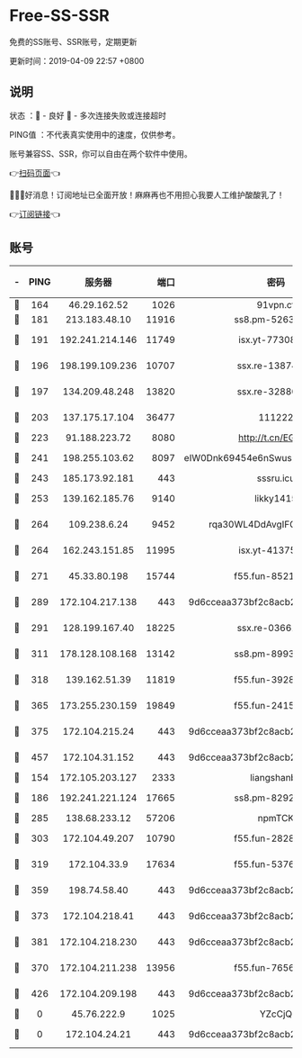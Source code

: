 # Free-SS-SSR

免费的SS账号、SSR账号，定期更新

更新时间：2019-04-09 22:57 +0800

## 说明

状态     ：🙂 - 良好 🙁 - 多次连接失败或连接超时

PING值   ：不代表真实使用中的速度，仅供参考。

账号兼容SS、SSR，你可以自由在两个软件中使用。

👉[扫码页面](https://liesauer.github.io/Free-SS-SSR/)👈

🎉🎉🎉好消息！订阅地址已全面开放！麻麻再也不用担心我要人工维护酸酸乳了！

👉[订阅链接](https://www.liesauer.net/yogurt/subscribe?ACCESS_TOKEN=DAYxR3mMaZAsaqUb)👈

## 账号

|-|PING|服务器|端口|密码|加密方式|区域|
|:----:|:----:|:-----:|-----:|:----:|:----:|:----:|
|🙂|164|46.29.162.52|1026|91vpn.cf|rc4-md5|RU|
|🙂|181|213.183.48.10|11916|ss8.pm-52634377|rc4-md5|RU|
|🙂|191|192.241.214.146|11749|isx.yt-77308300|aes-256-cfb|US|
|🙂|196|198.199.109.236|10707|ssx.re-13874439|aes-256-cfb|US|
|🙂|197|134.209.48.248|13820|ssx.re-32880838|aes-256-cfb|US|
|🙂|203|137.175.17.104|36477|111222|aes-256-cfb|US|
|🙂|223|91.188.223.72|8080|http://t.cn/EGJIyrl|rc4-md5|RU|
|🙂|241|198.255.103.62|8097|eIW0Dnk69454e6nSwuspv9DmS201tQ0D|aes-256-cfb|US|
|🙂|243|185.173.92.181|443|sssru.icu|rc4-md5|RU|
|🙂|253|139.162.185.76|9140|likky1415|aes-256-cfb|DE|
|🙂|264|109.238.6.24|9452|rqa30WL4DdAvgIFG6Fs3znzTa|aes-256-cfb|FR|
|🙂|264|162.243.151.85|11995|isx.yt-41375663|aes-256-cfb|US|
|🙂|271|45.33.80.198|15744|f55.fun-85216829|aes-256-cfb|US|
|🙂|289|172.104.217.138|443|9d6cceaa373bf2c8acb22e60b6a58be6|aes-256-cfb|US|
|🙂|291|128.199.167.40|18225|ssx.re-03661260|aes-256-cfb|SG|
|🙂|311|178.128.108.168|13142|ss8.pm-89937130|aes-256-cfb|SG|
|🙂|318|139.162.51.39|11819|f55.fun-39283378|aes-256-cfb|SG|
|🙂|365|173.255.230.159|19849|f55.fun-24159116|aes-256-cfb|US|
|🙂|375|172.104.215.24|443|9d6cceaa373bf2c8acb22e60b6a58be6|aes-256-cfb|US|
|🙂|457|172.104.31.152|443|9d6cceaa373bf2c8acb22e60b6a58be6|aes-256-cfb|US|
|🙂|154|172.105.203.127|2333|liangshanbo|chacha20|JP|
|🙂|186|192.241.221.124|17665|ss8.pm-82928161|aes-256-cfb|US|
|🙂|285|138.68.233.12|57206|npmTCK|rc4-md5|US|
|🙂|303|172.104.49.207|10790|f55.fun-28286043|aes-256-cfb|SG|
|🙂|319|172.104.33.9|17634|f55.fun-53762067|aes-256-cfb|SG|
|🙂|359|198.74.58.40|443|9d6cceaa373bf2c8acb22e60b6a58be6|aes-256-cfb|US|
|🙂|373|172.104.218.41|443|9d6cceaa373bf2c8acb22e60b6a58be6|aes-256-cfb|US|
|🙂|381|172.104.218.230|443|9d6cceaa373bf2c8acb22e60b6a58be6|aes-256-cfb|US|
|🙁|370|172.104.211.238|13956|f55.fun-76569711|aes-256-cfb|US|
|🙁|426|172.104.209.198|443|9d6cceaa373bf2c8acb22e60b6a58be6|aes-256-cfb|US|
|🙁|0|45.76.222.9|1025|YZcCjQ|rc4-md5|JP|
|🙁|0|172.104.24.21|443|9d6cceaa373bf2c8acb22e60b6a58be6|aes-256-cfb|US|
